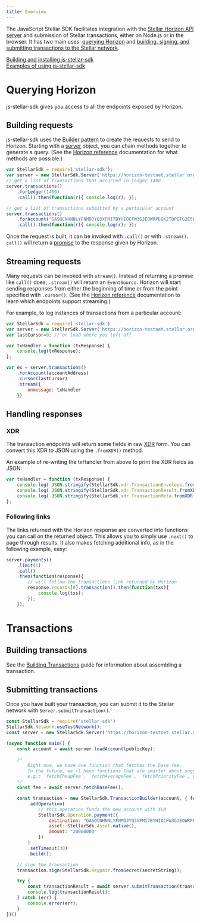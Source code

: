 ```yaml
---
title: Overview
---
```

The JavaScript Stellar SDK facilitates integration with the [Stellar Horizon API server](https://github.com/stellar/horizon) and submission of Stellar transactions, either on Node.js or in the browser. It has two main uses: [querying Horizon](#querying-horizon) and [building, signing, and submitting transactions to the Stellar network](#building-transactions).

[Building and installing js-stellar-sdk](https://github.com/stellar/js-stellar-sdk)<br>
[Examples of using js-stellar-sdk](./examples.md)

# Querying Horizon
js-stellar-sdk gives you access to all the endpoints exposed by Horizon.

## Building requests
js-stellar-sdk uses the [Builder pattern](https://en.wikipedia.org/wiki/Builder_pattern) to create the requests to send
to Horizon. Starting with a [server](https://stellar.github.io/js-stellar-sdk/Server.html) object, you can chain methods together to generate a query.
(See the [Horizon reference](https://www.stellar.org/developers/reference/) documentation for what methods are possible.)
```js
var StellarSdk = require('stellar-sdk');
var server = new StellarSdk.Server('https://horizon-testnet.stellar.org');
// get a list of transactions that occurred in ledger 1400
server.transactions()
    .forLedger(1400)
    .call().then(function(r){ console.log(r); });

// get a list of transactions submitted by a particular account
server.transactions()
    .forAccount('GASOCNHNNLYFNMDJYQ3XFMI7BYHIOCFW3GJEOWRPEGK2TDPGTG2E5EDW')
    .call().then(function(r){ console.log(r); });
```

Once the request is built, it can be invoked with `.call()` or with `.stream()`. `call()` will return a
[promise](https://developer.mozilla.org/en-US/docs/Web/JavaScript/Reference/Global_Objects/Promise) to the response given by Horizon.

## Streaming requests
Many requests can be invoked with `stream()`. Instead of returning a promise like `call()` does, `.stream()` will return an `EventSource`.
Horizon will start sending responses from either the beginning of time or from the point specified with `.cursor()`.
(See the [Horizon reference](https://www.stellar.org/developers/reference/) documentation to learn which endpoints support streaming.)

For example, to log instances of transactions from a particular account:

```javascript
var StellarSdk = require('stellar-sdk')
var server = new StellarSdk.Server('https://horizon-testnet.stellar.org');
var lastCursor=0; // or load where you left off

var txHandler = function (txResponse) {
    console.log(txResponse);
};

var es = server.transactions()
    .forAccount(accountAddress)
    .cursor(lastCursor)
    .stream({
        onmessage: txHandler
    })
```

## Handling responses

### XDR
The transaction endpoints will return some fields in raw [XDR](https://www.stellar.org/developers/horizon/learn/xdr.html)
form. You can convert this XDR to JSON using the `.fromXDR()` method.

An example of re-writing the txHandler from above to print the XDR fields as JSON:

```javascript
var txHandler = function (txResponse) {
    console.log( JSON.stringify(StellarSdk.xdr.TransactionEnvelope.fromXDR(txResponse.envelope_xdr, 'base64')) );
    console.log( JSON.stringify(StellarSdk.xdr.TransactionResult.fromXDR(txResponse.result_xdr, 'base64')) );
    console.log( JSON.stringify(StellarSdk.xdr.TransactionMeta.fromXDR(txResponse.result_meta_xdr, 'base64')) );
};

```


### Following links
The links returned with the Horizon response are converted into functions you can call on the returned object.
This allows you to simply use `.next()` to page through results. It also makes fetching additional info, as in the following example, easy:

```js
server.payments()
    .limit(1)
    .call()
    .then(function(response){
        // will follow the transactions link returned by Horizon
        response.records[0].transaction().then(function(txs){
            console.log(txs);
        });
    });
```


# Transactions

## Building transactions

See the [Building Transactions](https://www.stellar.org/developers/js-stellar-base/learn/building-transactions.html) guide for information about assembling a transaction.

## Submitting transactions
Once you have built your transaction, you can submit it to the Stellar network with `Server.submitTransaction()`.
```js
const StellarSdk = require('stellar-sdk')
StellarSdk.Network.useTestNetwork();
const server = new StellarSdk.Server('https://horizon-testnet.stellar.org');

(async function main() {
    const account = await server.loadAccount(publicKey);

    /* 
        Right now, we have one function that fetches the base fee.
        In the future, we'll have functions that are smarter about suggesting fees,
        e.g.: `fetchCheapFee`, `fetchAverageFee`, `fetchPriorityFee`, etc.
    */
    const fee = await server.fetchBaseFee();

    const transaction = new StellarSdk.TransactionBuilder(account, { fee })
        .addOperation(
            // this operation funds the new account with XLM
            StellarSdk.Operation.payment({
                destination: "GASOCNHNNLYFNMDJYQ3XFMI7BYHIOCFW3GJEOWRPEGK2TDPGTG2E5EDW",
                asset: StellarSdk.Asset.native(),
                amount: "20000000"
            })
        )
        .setTimeout(30)
        .build();

    // sign the transaction
    transaction.sign(StellarSdk.Keypair.fromSecret(secretString)); 

    try {
        const transactionResult = await server.submitTransaction(transaction);
        console.log(transactionResult);
    } catch (err) {
        console.error(err);
    }
})()
```
